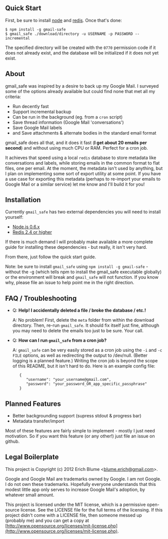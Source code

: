 Quick Start
-----------

First, be sure to install [node](http://nodejs.org/) and [redis](http://redis.io/download). Once that's done:

    $ npm install -g gmail-safe
    $ gmail_safe ./download/directory -u USERNAME -p PASSWORD --incremental

The specified directory will be created with the `0770` permission code if it does not already exist, and the database will be initialized if it does not yet exist.

About
-----

gmail_safe was inspired by a desire to back up my Google Mail. I surveyed some of the options already available but could find none that met all my criteria:

 - Run decently fast
 - Support incremental backup
 - Can be run in the background (eg. from a `cron` script)
 - Save thread information (Google Mail 'conversations')
 - Save Google Mail labels
 - and Save attachments & alternate bodies in the standard email format

gmail_safe does all that, and it does it fast (**I get about 20 emails per second**) and without using much CPU or RAM. Perfect for a cron job.

It achieves that speed using a local `redis` database to store metadata like conversations and labels, while storing emails in the common format to flat files, one per email. At the moment, the metadata isn't used by anything, but I plan on implementing some sort of export utility at some point. If you have a use case for exporting this metadata (perhaps to re-import your emails to Google Mail or a similar service) let me know and I'll build it for you!

Installation
------------

Currently `gmail_safe` has two external dependencies you will need to install yourself:

 - [Node.js 0.6.x](http://nodejs.org/)
 - [Redis 2.4 or higher](http://redis.io/download)

If there is much demand I will probably make available a more complete guide for installing these dependencies - but really, it isn't very hard.

From there, just follow the quick start guide.

Note: be sure to install `gmail_safe` using `npm install -g gmail-safe` - without the -g (which tells npm to install the gmail_safe executable globally) or the environment will break and `gmail_safe` will not function. If you know why, please file an issue to help point me in the right direction.

FAQ / Troubleshooting
---------------------

- Q: **Help! I accidentally deleted a file / broke the database / etc.!**

  A: No problem! First, delete the `meta` folder from within the download
     directory. Then, re-run `gmail_safe`. It should fix itself just fine,
     although you may need to delete the emails too just to be sure. Your
     call.

- Q: **How can I run `gmail_safe` from a cron job?**

  A: `gmail_safe` can be very easily stored as a cron job using the `-i` and
     `-c FILE` options, as well as redirecting the output to /dev/null. (Better
     logging is a planned feature.) Writing the cron job is beyond the scope
     of this README, but it isn't hard to do. Here is an example config file:

         {
            "username": "your_username@gmail.com",
            "password": "your_password_OR_app_specific_passphrase"
         }

Planned Features
-----------------

 - Better backgrounding support (supress stdout & progress bar)
 - Metadata transfer/import

Most of these features are fairly simple to implement - mostly I just need motivation. So if you want this feature (or any other!) just file an issue on github.

Legal Boilerplate
-----------------

This project is Copyright (c) 2012 Erich Blume &lt;blume.erich@gmail.com&gt;.

Google and Google Mail are trademarks owned by Google. I am not Google. I do not own these trademarks. Hopefully everyone understands that this modest little app only serves to increase Google Mail's adoption, by whatever small amount.

This project is licensed under the MIT license, which is a permissive open-source license. See the LICENSE file for the full terms of the licensing. If this project didn't come with a LICENSE file, then someone messed up (probably me) and you can get a copy at [http://www.opensource.org/licenses/mit-license.php](http://www.opensource.org/licenses/mit-license.php).
